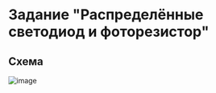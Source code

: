 # Задание "Распределённые светодиод и фоторезистор"

## Схема

![image](https://github.com/user-attachments/assets/e85012c8-6716-45ff-af82-632d9dd64aaa)
